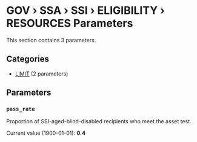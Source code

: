 # GOV › SSA › SSI › ELIGIBILITY › RESOURCES Parameters

This section contains 3 parameters.

## Categories

- [LIMIT](limit/index.md) (2 parameters)

## Parameters

### `pass_rate`

Proportion of SSI-aged-blind-disabled recipients who meet the asset test.

Current value (1900-01-01): **0.4**

